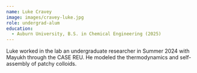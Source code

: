 ```yaml
---
name: Luke Cravey
image: images/cravey-luke.jpg
role: undergrad-alum
education:
  - Auburn University, B.S. in Chemical Engineering (2025)
---
```


Luke worked in the lab an undergraduate researcher in Summer 2024 with Mayukh
through the CASE REU. He modeled the thermodynamics and self-assembly of patchy 
colloids.
